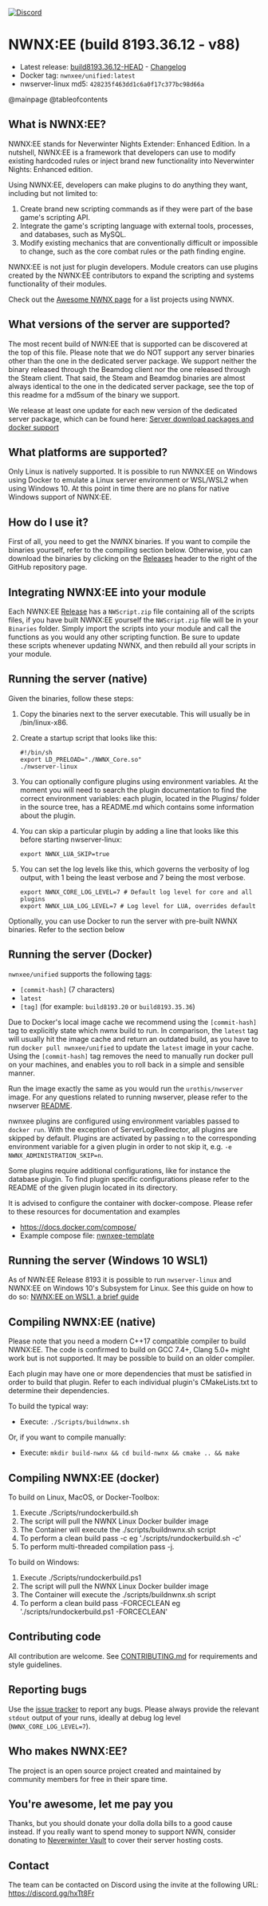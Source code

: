 [![Discord](https://img.shields.io/discord/382306806866771978.svg?colorB=7289DA&label=Discord&logo=Discord&logoColor=7289DA&style=flat-square)](https://discord.gg/hxTt8Fr)

# NWNX:EE (build 8193.36.12 - v88)

- Latest release: [build8193.36.12-HEAD](https://github.com/nwnxee/unified/releases/latest) - [Changelog](https://github.com/nwnxee/unified/blob/master/CHANGELOG.md#Unreleased)
- Docker tag: `nwnxee/unified:latest`
- nwserver-linux md5: `428235f463dd1c6a0f17c377bc98d66a`

@mainpage
@tableofcontents

## What is NWNX:EE?

NWNX:EE stands for Neverwinter Nights Extender: Enhanced Edition. In a nutshell, NWNX:EE is a framework that developers can use to modify existing hardcoded rules or inject brand new functionality into Neverwinter Nights: Enhanced edition.

Using NWNX:EE, developers can make plugins to do anything they want, including but not limited to:

1.  Create brand new scripting commands as if they were part of the base game's scripting API.
2.  Integrate the game's scripting language with external tools, processes, and databases, such as MySQL.
3.  Modify existing mechanics that are conventionally difficult or impossible to change, such as the core combat rules or the path finding engine.

NWNX:EE is not just for plugin developers. Module creators can use plugins created by the NWNX:EE contributors to expand the scripting and systems functionality of their modules.

Check out the [Awesome NWNX page](Awesome-NWNX.md) for a list projects using NWNX.

## What versions of the server are supported?

The most recent build of NWN:EE that is supported can be discovered at the top of this file. Please note that we do NOT support any server binaries other than the one in the dedicated server package. We support neither the binary released through the Beamdog client nor the one released through the Steam client. That said, the Steam and Beamdog binaries are almost always identical to the one in the dedicated server package, see the top of this readme for a md5sum of the binary we support.

We release at least one update for each new version of the dedicated server package, which can be found here: [Server download packages and docker support](https://forums.beamdog.com/discussion/67157/server-download-packages-and-docker-support/p1)

## What platforms are supported?

Only Linux is natively supported. It is possible to run NWNX:EE on Windows using Docker to emulate a Linux server environment or WSL/WSL2 when using Windows 10. At this point in time there are no plans for native Windows support of NWNX:EE.

## How do I use it?

First of all, you need to get the NWNX binaries. If you want to compile the binaries yourself, refer to the compiling section below. Otherwise, you can download the binaries by clicking on the [Releases](https://github.com/nwnxee/unified/releases) header to the right of the GitHub repository page.

## Integrating NWNX:EE into your module

Each NWNX:EE [Release](https://github.com/nwnxee/unified/releases) has a `NWScript.zip` file containing all of the scripts files, if you have built NWNX:EE yourself the `NWScript.zip` file will be in your `Binaries` folder. Simply import the scripts into your module and call the functions as you would any other scripting function. Be sure to update these scripts whenever updating NWNX, and then rebuild all your scripts in your module.

## Running the server (native)

Given the binaries, follow these steps:

1.  Copy the binaries next to the server executable. This will usually be in /bin/linux-x86.
2.  Create a startup script that looks like this:

        #!/bin/sh
        export LD_PRELOAD="./NWNX_Core.so"
        ./nwserver-linux

3.  You can optionally configure plugins using environment variables. At the moment you will need to search the plugin documentation to find the correct environment variables: each plugin, located in the Plugins/ folder in the source tree, has a README.md which contains some information about the plugin.

4.  You can skip a particular plugin by adding a line that looks like this before starting nwserver-linux:

        export NWNX_LUA_SKIP=true

5.  You can set the log levels like this, which governs the verbosity of log output, with 1 being the least verbose and 7 being the most verbose.

        export NWNX_CORE_LOG_LEVEL=7 # Default log level for core and all plugins
        export NWNX_LUA_LOG_LEVEL=7 # Log level for LUA, overrides default

Optionally, you can use Docker to run the server with pre-built NWNX binaries. Refer to the section below

## Running the server (Docker)

`nwnxee/unified` supports the following [tags](https://hub.docker.com/r/nwnxee/unified/tags):

* `[commit-hash]` (7 characters)
* `latest`
* `[tag]` (for example: `build8193.20` or `build8193.35.36`)

Due to Docker's local image cache we recommend using the `[commit-hash]` tag to explicitly state which nwnx build to run. In comparison, the `latest` tag will usually hit the image cache and return an outdated build, as you have to run `docker pull nwnxee/unified` to update the `latest` image in your cache. Using the `[commit-hash]` tag removes the need to manually run docker pull on your machines, and enables you to roll back in a simple and sensible manner.

Run the image exactly the same as you would run the `urothis/nwserver` image. For any questions related to running nwserver, please refer to the nwserver [README](https://hub.docker.com/r/urothis/nwserver/).

nwnxee plugins are configured using environment variables passed to `docker run`. With the exception of ServerLogRedirector, all plugins are skipped by default. Plugins are activated by passing `n` to the corresponding environment variable for a given plugin in order to not skip it, e.g. `-e NWNX_ADMINISTRATION_SKIP=n`.

Some plugins require additional configurations, like for instance the database plugin. To find plugin specific configurations please refer to the README of the given plugin located in its directory.

It is advised to configure the container with docker-compose. Please refer to these resources for documentation and examples

* https://docs.docker.com/compose/
* Example compose file: [nwnxee-template](https://github.com/Urothis/nwnxee-template/blob/master/docker-compose.yml)

## Running the server (Windows 10 WSL1)

As of NWN:EE Release 8193 it is possible to run `nwserver-linux` and NWNX:EE on Windows 10's Subsystem for Linux. See this guide on how to do so: [NWNX:EE on WSL1, a brief guide](https://github.com/Daztek/NWNX-WSL)

## Compiling NWNX:EE (native)

Please note that you need a modern C++17 compatible compiler to build NWNX:EE. The code is confirmed to build on GCC 7.4+, Clang 5.0+ might work but is not supported. It may be possible to build on an older compiler.

Each plugin may have one or more dependencies that must be satisfied in order to build that plugin. Refer to each individual plugin's CMakeLists.txt to determine their dependencies.

To build the typical way:

- Execute: `./Scripts/buildnwnx.sh`

Or, if you want to compile manually:

- Execute: `mkdir build-nwnx && cd build-nwnx && cmake .. && make`

## Compiling NWNX:EE (docker)

To build on Linux, MacOS, or Docker-Toolbox:

1.  Execute ./Scripts/rundockerbuild.sh
2.  The script will pull the NWNX Linux Docker builder image
3.  The Container will execute the ./scripts/buildnwnx.sh script
4.  To perform a clean build pass -c eg './scripts/rundockerbuild.sh -c'
5.  To perform multi-threaded compilation pass -j.

To build on Windows:

1.  Execute ./Scripts/rundockerbuild.ps1
2.  The script will pull the NWNX Linux Docker builder image
3.  The Container will execute the ./scripts/buildnwnx.sh script
4.  To perform a clean build pass -FORCECLEAN eg './scripts/rundockerbuild.ps1 -FORCECLEAN'

## Contributing code

All contribution are welcome. See [CONTRIBUTING.md](CONTRIBUTING.md) for requirements and style guidelines.

## Reporting bugs

Use the [issue tracker](https://github.com/nwnxee/unified/issues/new) to report any bugs. Please always provide the relevant `stdout` output of your runs, ideally at debug log level (`NWNX_CORE_LOG_LEVEL=7`).

## Who makes NWNX:EE?

The project is an open source project created and maintained by community members for free in their spare time.

## You're awesome, let me pay you

Thanks, but you should donate your dolla dolla bills to a good cause instead. If you really want to spend money to support NWN, consider donating to [Neverwinter Vault](https://neverwintervault.org/) to cover their server hosting costs.

## Contact

The team can be contacted on Discord using the invite at the following URL: https://discord.gg/hxTt8Fr
